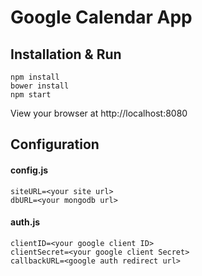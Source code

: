 # Google Calendar App

## Installation & Run
```
npm install
bower install
npm start
```

View your browser at http://localhost:8080

## Configuration

#### config.js
```
siteURL=<your site url>
dbURL=<your mongodb url>
```

#### auth.js
```
clientID=<your google client ID>
clientSecret=<your google client Secret>
callbackURL=<google auth redirect url>
```

